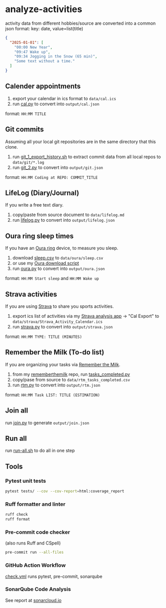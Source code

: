 # analyze-activities

activity data from different hobbies/source are converted into a common json format:
key: date, value=list(title)

```json
{
  "2025-01-01": [
    "00:00 New Year",
    "09:47 Wake up",
    "09:34 Jogging in the Snow (65 min)",
    "Some text without a time."
  ]
}
```

## Calender appointments

1. export your calendar in ics format to `data/cal.ics`
2. run [cal.py](src/cal.py) to convert into `output/cal.json`

format: `HH:MM TITLE`

## Git commits

Assuming all your local git repositories are in the same directory that this clone.

1. run [git_1_export_history.sh](src/git_1_export_history.sh) to extract commit data from all local repos to `data/git/*.log`
2. run [git_2.py](src/git_2.py) to convert into  `output/git.json`

format: `HH:MM Coding at REPO: COMMIT_TITLE`

## LifeLog (Diary/Journal)

If you write a free text diary.

1. copy/paste from source document to `data/lifelog.md`
2. run [lifelog.py](src/lifelog.py) to convert into `output/lifelog.json`

## Oura ring sleep times

If you have an [Oura ring](https://ouraring.com) device, to measure you sleep.

1. download [sleep.csv](https://cloud.ouraring.com/account/export/sleep/csv) to `data/oura/sleep.csv`
2. or use my [Oura download script](https://github.com/entorb/analyze-oura)
3. run [oura.py](src/oura.py) to convert into `output/oura.json`

format: `HH:MM Start sleep` and `HH:MM Wake up`

## Strava activities

If you are using [Strava](https://www.strava.com) to share you sports activities.

1. export ics list of activities via my [Strava analysis app](https://entorb.net/strava-streamlit/) -> "Cal Export" to `data/strava/Strava_Activity_Calendar.ics`
2. run [strava.py](src/strava.py) to convert into `output/strava.json`

format: `HH:MM TYPE: TITLE (MINUTES)`

## Remember the Milk (To-do list)

If you are organizing your tasks via [Remember the Milk](https://www.rememberthemilk.com).

1. from my [rememberthemilk](https://github.com/entorb/rememberthemilk/) repo, run [tasks_completed.py](https://github.com/entorb/rememberthemilk/blob/main/src/tasks_completed.py)
2. copy/pase from source to `data/rtm_tasks_completed.csv`
3. run [rtm.py](src/rtm.py) to convert into `output/rtm.json`

format: `HH:MM Task LIST: TITLE (ESTIMATION)`

## Join all

run [join.py](src/join.py) to generate `output/join.json`

## Run all

run [run-all.sh](src/run-all.sh) to do all in one step

## Tools

### Pytest unit tests

```sh
pytest tests/ --cov --cov-report=html:coverage_report
```

### Ruff formatter and linter

```sh
ruff check
ruff format
```

### Pre-commit code checker

(also runs Ruff and CSpell)

```sh
pre-commit run --all-files
```

### GitHub Action Workflow

[check.yml](.github/workflows/check.yml) runs pytest, pre-commit, sonarqube

### SonarQube Code Analysis

See report at [sonarcloud.io](https://sonarcloud.io/summary/overall?id=entorb_analyze-activities&branch=main)
